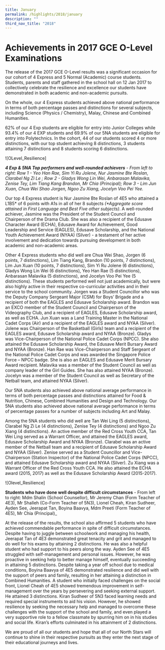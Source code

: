 ```yaml
---
title: January
permalink: /highlights/2018/january
description: ""
third_nav_title: "2018"
---
```

# Achievements in 2017 GCE O-Level Examinations


The release of the 2017 GCE O-Level results was a significant occasion for our cohort of 4 Express and 5 Normal (Academic) course students. Students, parents and staff gathered in the school hall on 12 Jan 2017 to collectively celebrate the resilience and excellence our students have demonstrated in both academic and non-academic pursuits.  
  
On the whole, our 4 Express students achieved above national performance in terms of both percentage passes and distinctions for several subjects, including Science (Physics / Chemistry), Malay, Chinese and Combined Humanities.  
  
62% of our 4 Exp students are eligible for entry into Junior Colleges while 93.4% of our 4 EXP students and 69.9% of our 5NA students are eligible for entry into Polytechnics. In the cohort, 44 of our students scored 4 or more distinctions, with our top student achieving 8 distinctions, 3 students attaining 7 distinctions and 8 students scoring 6 distinctions.  
  

![OLevel_Resilience]
  
**_4 Exp & 5NA Top performers and well-rounded achievers_** _\- From left to right: Row 1 - Yeo Han Rae, Sim Yi Ru Jolene, Nur Jasmine Bte Roslan, Clarabel Ng Zi Le ; Row 2 - Gladys Wong Lin Wei, Anbarasan Malavika, Zenise Tey, Lim Tiang Kang Brandon, Mr Chia (Principal); Row 3 - Lim Jun Xuan, Chua Wei Shao Jorgen, Ngoo Zu Xiang, Jocelyn Voo Pei Yee._

  
Our top 4 Express student is Nur Jasmine Bte Roslan of 4E5 who attained a L1B5\* of 6 points with A1s in all of her 8 subjects _(\*Aggregate score attained in First Language and Best Five other subjects)_. A well-rounded achiever, Jasmine was the President of the Student Council and Chairperson of the Drama Club. She was also a recipient of the Edusave Character Award (ECHA), Edusave Award for Achievement, Good Leadership and Service (EAGLES), Edusave Scholarship, and the National Youth Achievement Award (NYAA) (Silver) - a testament of her active involvement and dedication towards pursuing development in both academic and non-academic areas.  
  
Other 4 Express students who did well are Chua Wei Shao, Jorgen (6 points, 7 distinctions), Lim Tiang Kang, Brandon (10 points, 7 distinctions), Lim Jun Xuan (10 points, 7 distinctions), Sim Yi Ru Jolene (6 distinctions), Gladys Wong Lin Wei (6 distinctions), Yeo Han Rae (5 distinctions), Anbarasan Malavika (5 distinctions), and Jocelyn Voo Pei Yee (5 distinctions). These students performed well not just academically, but were also highly active in their respective co-curricular activities and in their service to the school community. Jorgen was a Student Councillor who was the Deputy Company Sergeant Major (CSM) for Boys’ Brigade and a recipient of both the EAGLES and Edusave Scholarship award. Brandon was an EXCO member of the Student Council and Chairperson of the Videography Club, and a recipient of EAGLES, Edusave Scholarship award, as well as ECHA. Jun Xuan was a Land Training Master in the National Cadet Corps (Air) and a recipient of the EAGLES award and NYAA (Silver). Jolene was Chairperson of the Basketball (Girls) team and a recipient of the EAGLES award, Edusave Scholarship award and NYAA (Bronze). Gladys was Vice-Chairperson of the National Police Cadet Corps (NPCC). She also attained the Edusave Scholarship Award, the Edusave Merit Bursary Award and NYAA (Bronze). Han Rae was Vice-Chairperson and Staff Sergeant of the National Police Cadet Corps and was awarded the Singapore Police Force – NPCC badge. She is also an EAGLES and Edusave Merit Bursary Award recipient. Malavika was a member of the Student Council as well as company leader of the Girl Guides. She has also attained NYAA (Bronze). Jocelyn was a member of the Student Council as well as Secretary of the Netball team, and attained NYAA (Silver).  
  
Our 5NA students also achieved above national average performance in terms of both percentage passes and distinctions attained for Food & Nutrition, Chinese, Combined Humanities and Design and Technology. Our 5NA students also achieved above national average performance in terms of percentage passes for a number of subjects including Art and Malay.  
  
Among the 5NA students who did well are Tan Wei Ling (5 distinctions), Clarabel Ng Zi Le (4 distinctions), Zenise Tey (4 distinctions) and Ngoo Zu Xiang (4 distinctions). An active member of the Red Cross Youth CCA, Tan Wei Ling served as a Warrant Officer, and attained the EAGLES award, Edusave Scholarship Award and NYAA (Bronze). Clarabel was an active member of the Netball team and a recipient of Edusave Scholarship Award and NYAA (Silver). Zenise served as a Student Councillor and Vice-Chairperson (Station Inspector) of the National Police Cadet Corps (NPCC), and attained Edusave Scholarship award and NYAA (Silver). Zu Xiang was a Warrant Officer of the Red Cross Youth CCA. He also attained the ECHA award (2015, 2017) as well as the Edusave Scholarship Award (2015-2017).   
  

![Olevel_Resilience]

**Students who have done well despite difficult circumstances** - From left to right: Mdm Shalin (School Counsellor), Mr Jeremy Chan (Form Teacher of 4E3), Mr Shalleh (Co-Form Teacher of 5N3), Lionel Cheah, Kiran Sudheer, Ayden See, Jeerapat Tan, Boyina Baavya, Mdm Preeti (Form Teacher of 4E5), Mr Chia (Principal)_

At the release of the results, the school also affirmed 5 students who have achieved commendable performance in spite of difficult circumstances. Despite having to juggle between schoolwork and managing his health, Jeerapat Tan of 4E3 demonstrated great tenacity and grit and managed to do well for his exams by attaining 2 distinctions. He was also a helpful student who had support to his peers along the way. Ayden See of 4E5 struggled with self-management and personal issues. However, he was proactive in seeking help to better manage himself, eventually succeeding in attaining 5 distinctions. Despite taking a year off school due to medical conditions, Boyina Baavya of 4E5 demonstrated resilience and did well with the support of peers and family, resulting in her attaining a distinction in Combined Humanities. A student who initially faced challenges on the social front, Lionel Cheah of 4E5 showed tremendous improvement in self-management over the years by persevering and seeking external support. He attained 3 distinctions. Kiran Sudheer of 5N3 faced learning needs and required special instruments to aid his vision. However, he showed resilience by seeking the necessary help and managed to overcome these challenges with the support of the school and family, and even played a very supportive role to a fellow classmate by spurring him on in his studies and social life. Kiran’s efforts culminated in his attainment of 2 distinctions.

We are proud of all our students and hope that all of our North Stars will continue to shine in their respective pursuits as they enter the next stage of their educational journeys and lives.